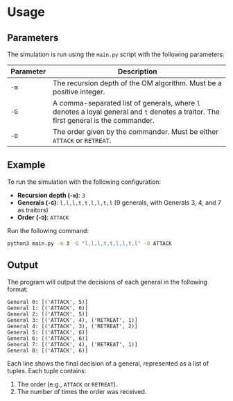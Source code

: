 # Usage

## Parameters
The simulation is run using the `main.py` script with the following parameters:

| Parameter | Description |
|-----------|-------------|
| `-m` | The recursion depth of the OM algorithm. Must be a positive integer. |
| `-G` | A comma-separated list of generals, where `l` denotes a loyal general and `t` denotes a traitor. The first general is the commander. |
| `-O` | The order given by the commander. Must be either `ATTACK` or `RETREAT`. |

## Example
To run the simulation with the following configuration:

- **Recursion depth (`-m`)**: `3`
- **Generals (`-G`)**: `l,l,l,t,t,l,l,t,l` (9 generals, with Generals 3, 4, and 7 as traitors)
- **Order (`-O`)**: `ATTACK`

Run the following command:

```bash
python3 main.py -m 3 -G "l,l,l,t,t,l,l,t,l" -O ATTACK
```

## Output
The program will output the decisions of each general in the following format:

```
General 0: [('ATTACK', 5)]
General 1: [('ATTACK', 6)]
General 2: [('ATTACK', 5)]
General 3: [('ATTACK', 4), ('RETREAT', 1)]
General 4: [('ATTACK', 3), ('RETREAT', 2)]
General 5: [('ATTACK', 6)]
General 6: [('ATTACK', 6)]
General 7: [('ATTACK', 4), ('RETREAT', 1)]
General 8: [('ATTACK', 6)]
```

Each line shows the final decision of a general, represented as a list of tuples. Each tuple contains:

1. The order (e.g., `ATTACK` or `RETREAT`).
2. The number of times the order was received.

